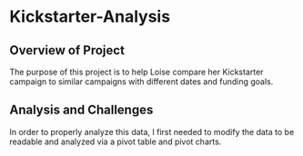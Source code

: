 # Kickstarter-Analysis

## Overview of Project
The purpose of this project is to help Loise compare her Kickstarter campaign to similar campaigns with different dates and funding goals.

## Analysis and Challenges
In order to properly analyze this data, I first needed to modify the data to be readable and analyzed via a pivot table and pivot charts.
